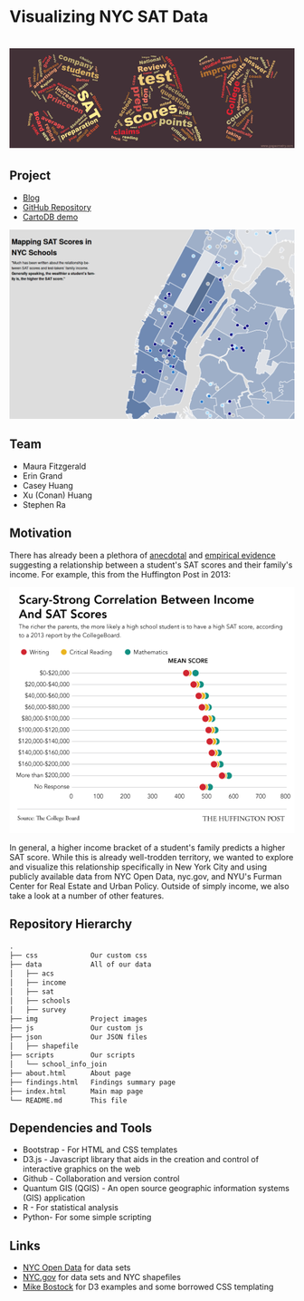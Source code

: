 # Visualizing NYC SAT Data

![Logo](img/logo.gif)
===============================

Project 
-------
*   [Blog](https://github.com/eringrand/2015-14-04-22-satblogpost.md)
*   [GitHub Repository](https://github.com/eringrand/edavproj)
*   [CartoDB demo](http://github.com/eringrand/edavproj/index.html)


![Snapshot](img/snapshot.png)

Team
-------

*   Maura Fitzgerald
*   Erin Grand
*   Casey Huang
*   Xu (Conan) Huang
*   Stephen Ra

Motivation
------------

There has already been a plethora of [anecdotal](http://articles.latimes.com/2003/jul/27/local/me-sat27) and [empirical evidence](http://economix.blogs.nytimes.com/2009/08/27/sat-scores-and-family-income/?_r=1) suggesting a relationship between a student's SAT scores and their family's income. For example, this from the Huffington Post in 2013:

![HuffPo SAT](img/SATScores_0.png)

In general, a higher income bracket of a student's family predicts a higher SAT score. While this is
already well-trodden territory, we wanted to explore and visualize this relationship specifically in New York City and using
publicly available data from NYC Open Data, nyc.gov, and NYU's Furman Center for Real Estate and Urban Policy. Outside of simply income,
we also take a look at a number of other features.

Repository Hierarchy
--------------------
    .
    ├── css             Our custom css
    ├── data            All of our data
    │   ├── acs
    │   ├── income
    │   ├── sat
    │   ├── schools
    │   ├── survey
    ├── img             Project images
    ├── js              Our custom js
    ├── json            Our JSON files
    │   ├── shapefile
    ├── scripts         Our scripts
    │   └── school_info_join
    ├── about.html      About page
    ├── findings.html   Findings summary page
    ├── index.html      Main map page
    └── README.md       This file


Dependencies and Tools
----------------------

*   Bootstrap - For HTML and CSS templates
*   D3.js -  Javascript library that aids in the creation and control of
    interactive graphics on the web
*   Github - Collaboration and version control
*   Quantum GIS (QGIS) - An open source geographic information systems (GIS)
    application
*   R - For statistical analysis
*   Python- For some simple scripting

Links
-----------

*   [NYC Open Data](https://nycopendata.socrata.com/) for data sets
*   [NYC.gov](http://www1.nyc.gov/) for data sets and NYC shapefiles
*   [Mike Bostock](http://bl.ocks.org/mbostock) for D3 examples and some
    borrowed CSS templating
